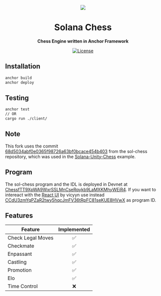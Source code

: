 <p align="center">
  <img src=https://i.imgur.com/SYBlC49.jpg>
</p>

<h1 align="center">Solana Chess</h1>
<p align="center"><strong>Chess Engine written in Anchor Framework</strong></p>

<div align="center">

  <a href="https://opensource.org/licenses/MIT">![License](https://img.shields.io/badge/License-MIT-yellow.svg)</a>  

</div>

## Installation

```sh
anchor build
anchor deploy
```

## Testing

```sh
anchor test
// OR
cargo run ./client/
```

## Note 

This fork uses the commit [68d5034abf0e0365f98726a63bf0bcace454b403](https://github.com/vicyyn/sol-chess/tree/68d5034abf0e0365f98726a63bf0bcace454b403) from the sol-chess repository, which was used in the [Solana-Unity-Chess](https://github.com/magicblock-labs/Solana-Unity-Chess) example.

## Program

The sol-chess program and the IDL is deployed in Devnet at [ChessfTT9XpWA9WxrSSLMnCseRqykb9LaMXKMhyWEiR4](https://explorer.solana.com/address/ChessfTT9XpWA9WxrSSLMnCseRqykb9LaMXKMhyWEiR4?cluster=devnet). If you want to intereact with the [React UI](https://chess.vicyyn.com/) by vicyyn use instead [CCdU3zmYqPZaR2twy5hqcJmFV36tRpFC81seKUE8HVwX](https://explorer.solana.com/address/CCdU3zmYqPZaR2twy5hqcJmFV36tRpFC81seKUE8HVwX?cluster=devnet) as program ID.

## Features
|         Feature         | Implemented |
|-------------------------|:-----------:|
| Check Legal Moves       |      ✅     |
| Checkmate               |      ✅     |
| Enpassant               |      ✅     |
| Castling                |      ✅     |
| Promotion               |      ✅     |
| Elo                     |      ✅     |
| Time Control            |      ❌     |